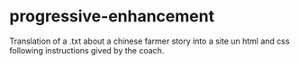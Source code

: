 # progressive-enhancement
 Translation of a .txt about a chinese farmer story into a site un html and css following instructions gived by the coach.
 
